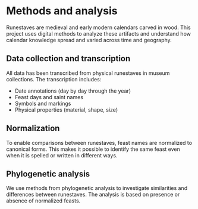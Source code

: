 # Methods and analysis

Runestaves are medieval and early modern calendars carved in wood. This project uses digital methods to analyze these artifacts and understand how calendar knowledge spread and varied across time and geography.

## Data collection and transcription

All data has been transcribed from physical runestaves in museum collections. The transcription includes:

- Date annotations (day by day through the year)
- Feast days and saint names
- Symbols and markings
- Physical properties (material, shape, size)

## Normalization

To enable comparisons between runestaves, feast names are normalized to canonical forms. This makes it possible to identify the same feast even when it is spelled or written in different ways.

## Phylogenetic analysis

We use methods from phylogenetic analysis to investigate similarities and differences between runestaves. The analysis is based on presence or absence of normalized feasts.
